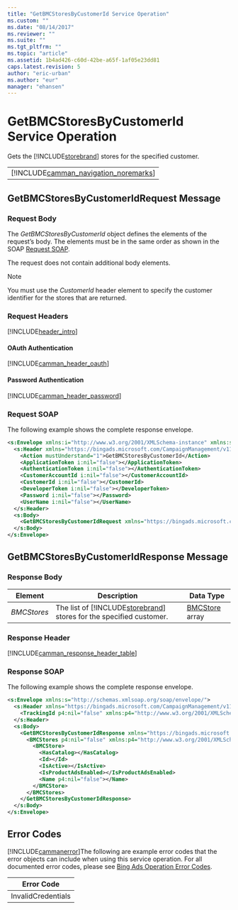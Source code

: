```yaml
---
title: "GetBMCStoresByCustomerId Service Operation"
ms.custom: ""
ms.date: "08/14/2017"
ms.reviewer: ""
ms.suite: ""
ms.tgt_pltfrm: ""
ms.topic: "article"
ms.assetid: 1b4ad426-c60d-42be-a65f-1af05e23dd81
caps.latest.revision: 5
author: "eric-urban"
ms.author: "eur"
manager: "ehansen"
---
```

# GetBMCStoresByCustomerId Service Operation
Gets the [!INCLUDE[storebrand](../campaign-api/includes/storebrand.md)] stores for the specified customer.

||
|-|
|[!INCLUDE[camman_navigation_noremarks](../campaign-api/includes/camman-navigation-noremarks.md)]|

## <a name="request"></a>GetBMCStoresByCustomerIdRequest Message

### Request Body
The *GetBMCStoresByCustomerId* object defines the elements of the request’s body. The elements must be in the same order as shown in the SOAP [Request SOAP](#request_soap).

The request does not contain additional body elements.

> [!NOTE]
> You must use the *CustomerId* header element to specify the customer identifier for the stores that are returned.

### Request Headers
[!INCLUDE[header_intro](../campaign-api/includes/header-intro.md)]
#### OAuth Authentication
[!INCLUDE[camman_header_oauth](../campaign-api/includes/camman-header-oauth.md)]
#### Password Authentication
[!INCLUDE[camman_header_password](../campaign-api/includes/camman-header-password.md)]
### <a name="request_soap"></a>Request SOAP
The following example shows the complete response envelope.

```xml
<s:Envelope xmlns:i="http://www.w3.org/2001/XMLSchema-instance" xmlns:s="http://schemas.xmlsoap.org/soap/envelope/">
  <s:Header xmlns="https://bingads.microsoft.com/CampaignManagement/v11">
    <Action mustUnderstand="1">GetBMCStoresByCustomerId</Action>
    <ApplicationToken i:nil="false"></ApplicationToken>
    <AuthenticationToken i:nil="false"></AuthenticationToken>
    <CustomerAccountId i:nil="false"></CustomerAccountId>
    <CustomerId i:nil="false"></CustomerId>
    <DeveloperToken i:nil="false"></DeveloperToken>
    <Password i:nil="false"></Password>
    <UserName i:nil="false"></UserName>
  </s:Header>
  <s:Body>
    <GetBMCStoresByCustomerIdRequest xmlns="https://bingads.microsoft.com/CampaignManagement/v11" />
  </s:Body>
</s:Envelope>
```

## <a name="response"></a>GetBMCStoresByCustomerIdResponse Message

### <a name="Body_Elements"></a>Response Body

|Element|Description|Data Type|
|-----------|---------------|-------------|
|*BMCStores*|The list of [!INCLUDE[storebrand](../campaign-api/includes/storebrand.md)] stores for the specified customer.|[BMCStore](../campaign-api/bmcstore-data-object.md) array|

### <a name="Header_Elements"></a>Response Header
[!INCLUDE[camman_response_header_table](../campaign-api/includes/camman-response-header-table.md)]
### Response SOAP
The following example shows the complete response envelope.

```xml
<s:Envelope xmlns:s="http://schemas.xmlsoap.org/soap/envelope/">
  <s:Header xmlns="https://bingads.microsoft.com/CampaignManagement/v11">
    <TrackingId p4:nil="false" xmlns:p4="http://www.w3.org/2001/XMLSchema-instance"></TrackingId>
  </s:Header>
  <s:Body>
    <GetBMCStoresByCustomerIdResponse xmlns="https://bingads.microsoft.com/CampaignManagement/v11">
      <BMCStores p4:nil="false" xmlns:p4="http://www.w3.org/2001/XMLSchema-instance">
        <BMCStore>
          <HasCatalog></HasCatalog>
          <Id></Id>
          <IsActive></IsActive>
          <IsProductAdsEnabled></IsProductAdsEnabled>
          <Name p4:nil="false"></Name>
        </BMCStore>
      </BMCStores>
    </GetBMCStoresByCustomerIdResponse>
  </s:Body>
</s:Envelope>
```

## <a name="errors"></a>Error Codes
[!INCLUDE[cammanerror](../campaign-api/includes/cammanerror.md)]The following are example  error codes that the error objects can include when using this service operation. For all documented error codes, please see [Bing Ads Operation Error Codes](http://go.microsoft.com/fwlink/?LinkId=511884).

|Error Code|
|--------------|
|InvalidCredentials|

